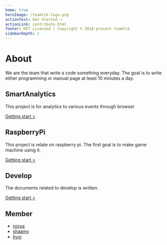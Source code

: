 ```yaml
---
home: true
heroImage: /teamlck-logo.png
actionText: Get Started →
actionLink: contribute.html
footer: MIT Licensed | Copyright © 2018-present teamlck
sidebarDepth: 2
---
```


# About
We are the team that write a code something everyday. The goal is to write either programming or manual page at least 10 minutes a day.

<div class="features">
  <div class="feature">
    <h2>SmartAnalytics</h2>
    <p>This project is for analytics to various events through browser</p>
    <div class="link"><a href="/smart-analytics/">Getting start ></a></div>    
  </div>
  <div class="feature">
    <h2>RaspberryPi</h2>
    <p>This project is relate on raspberry pi. The first goal is to make game machine using it.</p>
    <div class="link"><a href="/raspberrypi/">Getting start ></a></div>
  </div>
  <div class="feature">
    <h2>Develop</h2>
    <p>The documents related to develop is written.</p>
    <div class="link"><a href="/develop/">Getting start ></a></div>
  </div>
</div>

## Member

* [norux](https://github.com/norux)
* [shaamy](https://github.com/LeeSangJun)
* [hyoj](https://github.com/hyoj)
